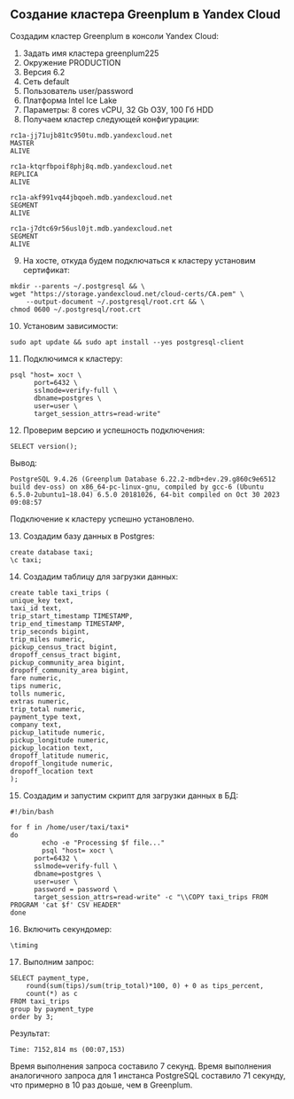## Создание кластера Greenplum в Yandex Cloud

Создадим кластер Greenplum в консоли Yandex Cloud:
1. Задать имя кластера greenplum225
2. Окружение PRODUCTION
3. Версия 6.2
4. Сеть default
5. Пользователь user/password
6. Платформа Intel Ice Lake
7. Параметры: 8 cores vCPU, 32 Gb ОЗУ, 100 Гб HDD
8. Получаем кластер следующей конфигурации:
```
rc1a-jj71ujb81tc950tu.mdb.yandexcloud.net
MASTER	
ALIVE

rc1a-ktqrfbpoif8phj8q.mdb.yandexcloud.net
REPLICA	
ALIVE

rc1a-akf991vq44jbqoeh.mdb.yandexcloud.net
SEGMENT	
ALIVE

rc1a-j7dtc69r56usl0jt.mdb.yandexcloud.net
SEGMENT	
ALIVE
```

9. На хосте, откуда будем подключаться к кластеру установим сертификат:
```
mkdir --parents ~/.postgresql && \
wget "https://storage.yandexcloud.net/cloud-certs/CA.pem" \
    --output-document ~/.postgresql/root.crt && \
chmod 0600 ~/.postgresql/root.crt
```
10. Установим зависимости:
```
sudo apt update && sudo apt install --yes postgresql-client
```
11. Подключимся к кластеру:
```
psql "host= хост \
      port=6432 \
      sslmode=verify-full \
      dbname=postgres \
      user=user \
      target_session_attrs=read-write"
```

12. Проверим версию и успешность подключения:
```
SELECT version();
```

Вывод:
```
PostgreSQL 9.4.26 (Greenplum Database 6.22.2-mdb+dev.29.g860c9e6512 build dev-oss) on x86_64-pc-linux-gnu, compiled by gcc-6 (Ubuntu 6.5.0-2ubuntu1~18.04) 6.5.0 20181026, 64-bit compiled on Oct 30 2023 09:08:57
```

Подключение к кластеру успешно установлено.

13. Создадим базу данных в Postgres:
```
create database taxi;
\c taxi;
```
14. Создадим таблицу для загрузки данных:
```
create table taxi_trips (
unique_key text, 
taxi_id text, 
trip_start_timestamp TIMESTAMP, 
trip_end_timestamp TIMESTAMP, 
trip_seconds bigint, 
trip_miles numeric, 
pickup_census_tract bigint, 
dropoff_census_tract bigint, 
pickup_community_area bigint, 
dropoff_community_area bigint, 
fare numeric, 
tips numeric, 
tolls numeric, 
extras numeric, 
trip_total numeric, 
payment_type text, 
company text, 
pickup_latitude numeric, 
pickup_longitude numeric, 
pickup_location text, 
dropoff_latitude numeric, 
dropoff_longitude numeric, 
dropoff_location text
);
```

15. Создадим и запустим скрипт для загрузки данных в БД:
```
#!/bin/bash

for f in /home/user/taxi/taxi*
do
        echo -e "Processing $f file..."
        psql "host= хост \
      port=6432 \
      sslmode=verify-full \
      dbname=postgres \
      user=user \
      password = password \
      target_session_attrs=read-write" -c "\\COPY taxi_trips FROM PROGRAM 'cat $f' CSV HEADER"
done
```

16. Включить секундомер:
```
\timing
```

17. Выполним запрос:
```
SELECT payment_type, 
    round(sum(tips)/sum(trip_total)*100, 0) + 0 as tips_percent, 
    count(*) as c
FROM taxi_trips
group by payment_type
order by 3;
```
Результат:
```
Time: 7152,814 ms (00:07,153)
```

Время выполнения запроса составило 7 секунд. 
Время выполнения аналогичного запроса для 1 инстанса PostgreSQL составило 71 секунду, что примерно в 10 раз доьше, чем в Greenplum.